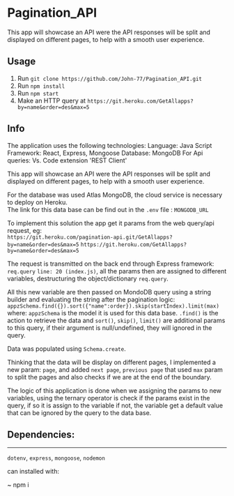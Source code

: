 # Pagination_API
This app will showcase an API were the API responses will be split and displayed on different pages, to help with a smooth user experience.

## Usage
1. Run `git clone https://github.com/John-77/Pagination_API.git`
2. Run `npm install`
3. Run `npm start`
4. Make an HTTP query at `https://git.heroku.com/GetAllapps?by=name&order=des&max=5`


## Info
	
The application uses the following technologies: 
Language: Java Script
Framework: React, Express, Mongoose
Database: MongoDB 
For Api queries: Vs. Code extension 'REST Client'


This app will showcase an API were the API responses will be split and displayed on different pages, to help with a smooth user experience.

For the database was used Atlas MongoDB, the cloud service is necessary to deploy on Heroku.  
The link for this data base can be find out in the `.env` file : `MONGODB_URL`

To implement this solution the app get it params from the web query/api request, eg:  
`https://git.heroku.com/pagination-api.git/GetAllapps?by=name&order=des&max=5`
`https://git.heroku.com/GetAllapps?by=name&order=des&max=5`

The request is transmitted on the back end through Express framework: `req.query` `line: 20 (index.js)`, all the params then are assigned to different variables, destructuring the object/dictionary `req.query`.

All this new variable are then passed on MondoDB query using a string builder and evaluating the string after the pagination logic: 
`appzSchema.find({}).sort({"name":order}).skip(startIndex).limit(max)`
where: `appzSchema` is the model it is used for this data base. `.find()` is the action to retrieve the data and `sort()`, `skip()`, `limit()` are additional params to this query, if their argument is null/undefined, they will ignored in the query.

Data was populated using `Schema.create`.

Thinking that the data will be display on different pages, I implemented a new param: `page`, and added `next page`, `previous page` that used `max` param to split the pages and also checks if we are at the end of the boundary.

The logic of this application is done when we assigning the params to new variables, using the ternary operator is check if the params exist in the query, if so it is assign to the variable if not, the variable get a default value that can be ignored by the query to the data base.

## Dependencies:
______________

`dotenv`,
`express`,
`mongoose`,
`nodemon`


can installed with:

~ npm i
